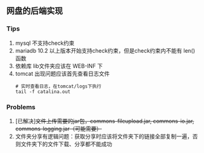 ## 网盘的后端实现


### Tips
1. mysql 不支持check约束
2. mariadb 10.2 以上版本开始支持check约束，但是check约束内不能有 len()函数
3. 依赖库 lib文件夹应该在 WEB-INF 下
4. tomcat 出现问题应该首先查看日志文件
    ```shell
    # 实时查看日志，在tomcat/logs下执行
    tail -f catalina.out
    ```



### Problems

1. [已解决]~~文件上传需要的jar包，commons-fileupload.jar, commons-io.jar, commons-logging.jar（可能需要）~~
2. 文件夹分享有逻辑问题：获取分享时应该将文件夹下的链接全部复制一遍，否则文件夹下的文件下载、分享都不能成功